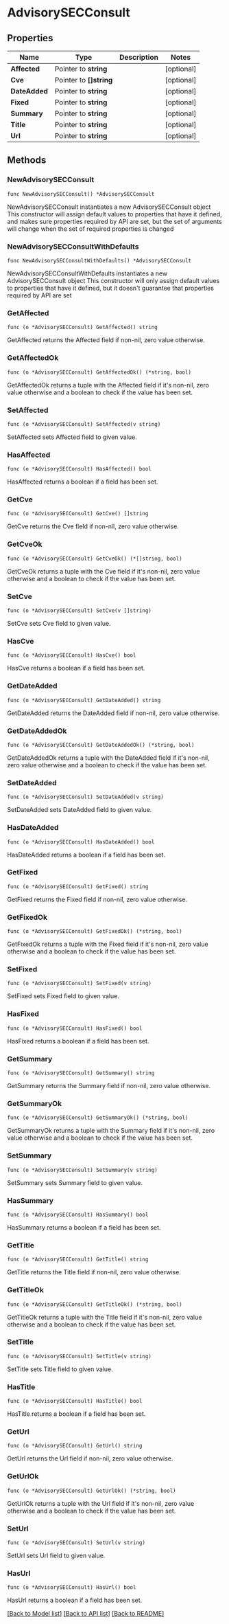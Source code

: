 # AdvisorySECConsult

## Properties

Name | Type | Description | Notes
------------ | ------------- | ------------- | -------------
**Affected** | Pointer to **string** |  | [optional] 
**Cve** | Pointer to **[]string** |  | [optional] 
**DateAdded** | Pointer to **string** |  | [optional] 
**Fixed** | Pointer to **string** |  | [optional] 
**Summary** | Pointer to **string** |  | [optional] 
**Title** | Pointer to **string** |  | [optional] 
**Url** | Pointer to **string** |  | [optional] 

## Methods

### NewAdvisorySECConsult

`func NewAdvisorySECConsult() *AdvisorySECConsult`

NewAdvisorySECConsult instantiates a new AdvisorySECConsult object
This constructor will assign default values to properties that have it defined,
and makes sure properties required by API are set, but the set of arguments
will change when the set of required properties is changed

### NewAdvisorySECConsultWithDefaults

`func NewAdvisorySECConsultWithDefaults() *AdvisorySECConsult`

NewAdvisorySECConsultWithDefaults instantiates a new AdvisorySECConsult object
This constructor will only assign default values to properties that have it defined,
but it doesn't guarantee that properties required by API are set

### GetAffected

`func (o *AdvisorySECConsult) GetAffected() string`

GetAffected returns the Affected field if non-nil, zero value otherwise.

### GetAffectedOk

`func (o *AdvisorySECConsult) GetAffectedOk() (*string, bool)`

GetAffectedOk returns a tuple with the Affected field if it's non-nil, zero value otherwise
and a boolean to check if the value has been set.

### SetAffected

`func (o *AdvisorySECConsult) SetAffected(v string)`

SetAffected sets Affected field to given value.

### HasAffected

`func (o *AdvisorySECConsult) HasAffected() bool`

HasAffected returns a boolean if a field has been set.

### GetCve

`func (o *AdvisorySECConsult) GetCve() []string`

GetCve returns the Cve field if non-nil, zero value otherwise.

### GetCveOk

`func (o *AdvisorySECConsult) GetCveOk() (*[]string, bool)`

GetCveOk returns a tuple with the Cve field if it's non-nil, zero value otherwise
and a boolean to check if the value has been set.

### SetCve

`func (o *AdvisorySECConsult) SetCve(v []string)`

SetCve sets Cve field to given value.

### HasCve

`func (o *AdvisorySECConsult) HasCve() bool`

HasCve returns a boolean if a field has been set.

### GetDateAdded

`func (o *AdvisorySECConsult) GetDateAdded() string`

GetDateAdded returns the DateAdded field if non-nil, zero value otherwise.

### GetDateAddedOk

`func (o *AdvisorySECConsult) GetDateAddedOk() (*string, bool)`

GetDateAddedOk returns a tuple with the DateAdded field if it's non-nil, zero value otherwise
and a boolean to check if the value has been set.

### SetDateAdded

`func (o *AdvisorySECConsult) SetDateAdded(v string)`

SetDateAdded sets DateAdded field to given value.

### HasDateAdded

`func (o *AdvisorySECConsult) HasDateAdded() bool`

HasDateAdded returns a boolean if a field has been set.

### GetFixed

`func (o *AdvisorySECConsult) GetFixed() string`

GetFixed returns the Fixed field if non-nil, zero value otherwise.

### GetFixedOk

`func (o *AdvisorySECConsult) GetFixedOk() (*string, bool)`

GetFixedOk returns a tuple with the Fixed field if it's non-nil, zero value otherwise
and a boolean to check if the value has been set.

### SetFixed

`func (o *AdvisorySECConsult) SetFixed(v string)`

SetFixed sets Fixed field to given value.

### HasFixed

`func (o *AdvisorySECConsult) HasFixed() bool`

HasFixed returns a boolean if a field has been set.

### GetSummary

`func (o *AdvisorySECConsult) GetSummary() string`

GetSummary returns the Summary field if non-nil, zero value otherwise.

### GetSummaryOk

`func (o *AdvisorySECConsult) GetSummaryOk() (*string, bool)`

GetSummaryOk returns a tuple with the Summary field if it's non-nil, zero value otherwise
and a boolean to check if the value has been set.

### SetSummary

`func (o *AdvisorySECConsult) SetSummary(v string)`

SetSummary sets Summary field to given value.

### HasSummary

`func (o *AdvisorySECConsult) HasSummary() bool`

HasSummary returns a boolean if a field has been set.

### GetTitle

`func (o *AdvisorySECConsult) GetTitle() string`

GetTitle returns the Title field if non-nil, zero value otherwise.

### GetTitleOk

`func (o *AdvisorySECConsult) GetTitleOk() (*string, bool)`

GetTitleOk returns a tuple with the Title field if it's non-nil, zero value otherwise
and a boolean to check if the value has been set.

### SetTitle

`func (o *AdvisorySECConsult) SetTitle(v string)`

SetTitle sets Title field to given value.

### HasTitle

`func (o *AdvisorySECConsult) HasTitle() bool`

HasTitle returns a boolean if a field has been set.

### GetUrl

`func (o *AdvisorySECConsult) GetUrl() string`

GetUrl returns the Url field if non-nil, zero value otherwise.

### GetUrlOk

`func (o *AdvisorySECConsult) GetUrlOk() (*string, bool)`

GetUrlOk returns a tuple with the Url field if it's non-nil, zero value otherwise
and a boolean to check if the value has been set.

### SetUrl

`func (o *AdvisorySECConsult) SetUrl(v string)`

SetUrl sets Url field to given value.

### HasUrl

`func (o *AdvisorySECConsult) HasUrl() bool`

HasUrl returns a boolean if a field has been set.


[[Back to Model list]](../README.md#documentation-for-models) [[Back to API list]](../README.md#documentation-for-api-endpoints) [[Back to README]](../README.md)


